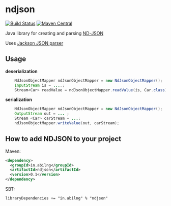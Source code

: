 # ndjson

[![Build Status](https://travis-ci.org/abilng/ndjson.svg?branch=master)](https://travis-ci.org/abilng/ndjson)
[![Maven Central](https://img.shields.io/maven-central/v/in.abilng/ndjson.svg?label=Maven%20Central)](https://search.maven.org/search?q=g:%22in.abilng%22%20AND%20a:%22ndjson%22)

Java library for creating and parsing [ND-JSON](http://ndjson.org/)

Uses [Jackson JSON parser](https://github.com/FasterXML/jackson)

## Usage

**deserialization**

```java
    NdJsonObjectMapper ndJsonObjectMapper = new NdJsonObjectMapper();
    InputStream is = ....;
    Stream<Car> readValue = ndJsonObjectMapper.readValue(is, Car.class);
```

**serialization**

```java
    NdJsonObjectMapper ndJsonObjectMapper = new NdJsonObjectMapper();
    OutputStream out = ... ;
    Stream <Car> carStream = ...;
    ndJsonObjectMapper.writeValue(out, carStream);
```

## How to add NDJSON to your project 

Maven:
```xml
<dependency>
  <groupId>in.abilng</groupId>
  <artifactId>ndjson</artifactId>
  <version>0.1</version>
</dependency>
```

SBT:
```sc
libraryDependencies += "in.abilng" % "ndjson"
```
